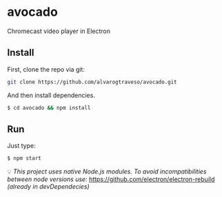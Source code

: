 # avocado
Chromecast video player in Electron

## Install

First, clone the repo via git:

```bash
git clone https://github.com/alvarogtraveso/avocado.git
```

And then install dependencies.

```bash
$ cd avocado && npm install
```

## Run

Just type: 

```bash
$ npm start
```


:bulb: *This project uses native Node.js modules. To avoid incompatibilities between node versions use:* https://github.com/electron/electron-rebuild *(already in devDependecies)*
